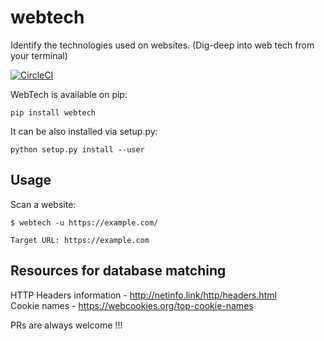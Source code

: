 # webtech
Identify the technologies used on websites. (Dig-deep into web tech from your terminal)

[![CircleCI](https://circleci.com/gh/kaiiyer/webtech.svg?style=svg)](https://circleci.com/gh/kaiiyer/webtech)

WebTech is available on pip:
```
pip install webtech
```
It can be also installed via setup.py:

```python setup.py install --user```

## Usage

Scan a website:

```
$ webtech -u https://example.com/

Target URL: https://example.com
```
## Resources for database matching

HTTP Headers information - http://netinfo.link/http/headers.html  
Cookie names - https://webcookies.org/top-cookie-names  

PRs are always welcome !!!
